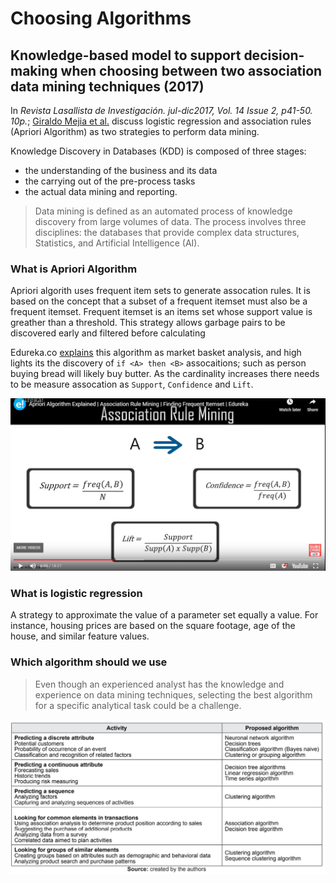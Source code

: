 # Choosing Algorithms

## Knowledge-based model to support decision-making when choosing between two association data mining techniques (2017)

In _Revista Lasallista de Investigación. jul-dic2017, Vol. 14 Issue 2, p41-50. 10p._; [Giraldo Mejia et al.](KnowledgeBasedModel_Supporting_DecisionMaking.pdf) discuss logistic regression and association rules (Apriori Algorithm) as two strategies to perform data mining.

Knowledge Discovery in Databases (KDD) is composed of three stages:

- the understanding of the business and its data
- the carrying out of the pre-process tasks
- the actual data mining and reporting.

> Data mining is defined as an automated process of knowledge discovery from large volumes of data.  The process involves three disciplines: the databases
that provide complex data structures, Statistics, and Artificial Intelligence (AI).

### What is Apriori Algorithm

Apriori algorith uses frequent item sets to generate assocation rules.  It is based on the concept that a subset of a frequent itemset must also be a frequent itemset.  Frequent itemset is an items set whose support value is greather than a threshold.  This strategy allows garbage pairs to be discovered early and filtered before calculating

Edureka.co [explains](https://youtu.be/guVvtZ7ZClw) this algorithm as market basket analysis, and high lights its the discovery of `if <A> then <B>` assocaitions; such as person buying bread will likely buy butter.  As the cardinality increases there needs to be measure assocation as `Support`, `Confidence` and `Lift`.

![apriori_measurements.png](apriori_measurements.png)

### What is logistic regression

A strategy to approximate the value of a parameter set equally a value.  For instance, housing prices are based on the square footage, age of the house, and similar feature values.

### Which algorithm should we use

> Even though an experienced analyst has the knowledge and experience on data mining techniques, selecting the best algorithm for a specific analytical task could be a challenge.

![algorithms.png](algorithms.png)
